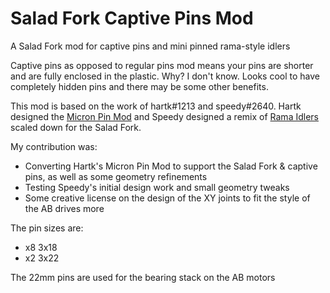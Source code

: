 # Salad Fork Captive Pins Mod
 A Salad Fork mod for captive pins and mini pinned rama-style idlers

Captive pins as opposed to regular pins mod means your pins are shorter and are fully enclosed in the plastic. Why? I don't know. Looks cool to have completely hidden pins and there may be some other benefits.

This mod is based on the work of hartk#1213 and speedy#2640. Hartk designed the [Micron Pin Mod](https://github.com/printersforants/Micron/tree/main/Mods/Hartk/Pin_Mod/) and Speedy designed a remix of [Rama Idlers](https://github.com/Ramalama2/Voron-2-Mods/tree/main/Front_Idlers) scaled down for the Salad Fork.

My contribution was:
* Converting Hartk's Micron Pin Mod to support the Salad Fork & captive pins, as well as some geometry refinements
* Testing Speedy's initial design work and small geometry tweaks
* Some creative license on the design of the XY joints to fit the style of the AB drives more

The pin sizes are:
* x8 3x18
* x2 3x22

The 22mm pins are used for the bearing stack on the AB motors